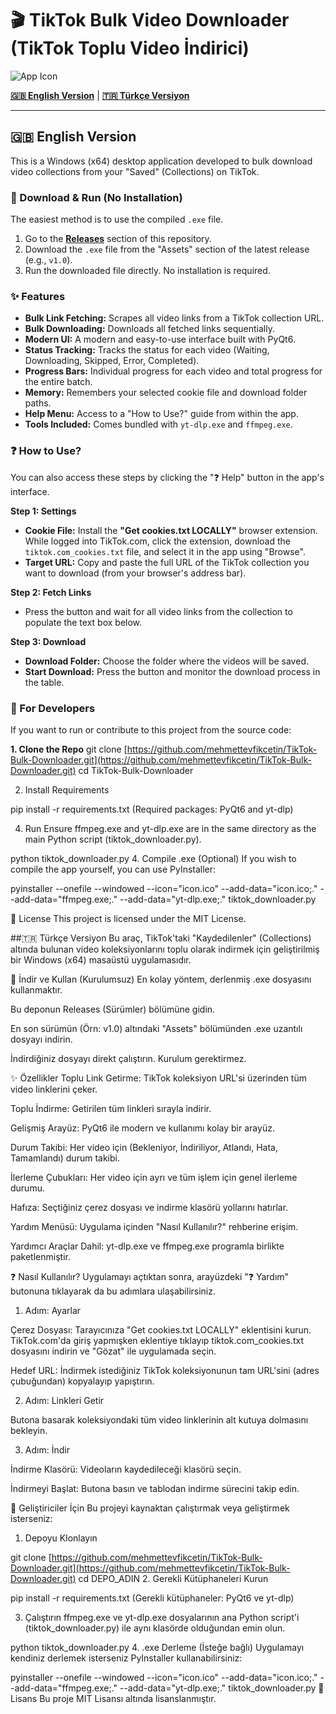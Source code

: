 # 🎬 TikTok Bulk Video Downloader (TikTok Toplu Video İndirici)

![App Icon](https://raw.githubusercontent.com/mehmettevfikcetin/TikTok-Bulk-Downloader/main/icon.ico)

[**🇬🇧 English Version**](#-english-version) | [**🇹🇷 Türkçe Versiyon**](#-türkçe-versiyon)

---

## 🇬🇧 English Version

This is a Windows (x64) desktop application developed to bulk download video collections from your "Saved" (Collections) on TikTok.

### 🚀 Download & Run (No Installation)

The easiest method is to use the compiled `.exe` file.

1.  Go to the [**Releases**](https://github.com/mehmettevfikcetin/TikTok-Bulk-Downloader/releases) section of this repository.
2.  Download the `.exe` file from the "Assets" section of the latest release (e.g., `v1.0`).
3.  Run the downloaded file directly. No installation is required.

### ✨ Features

* **Bulk Link Fetching:** Scrapes all video links from a TikTok collection URL.
* **Bulk Downloading:** Downloads all fetched links sequentially.
* **Modern UI:** A modern and easy-to-use interface built with PyQt6.
* **Status Tracking:** Tracks the status for each video (Waiting, Downloading, Skipped, Error, Completed).
* **Progress Bars:** Individual progress for each video and total progress for the entire batch.
* **Memory:** Remembers your selected cookie file and download folder paths.
* **Help Menu:** Access to a "How to Use?" guide from within the app.
* **Tools Included:** Comes bundled with `yt-dlp.exe` and `ffmpeg.exe`.

### ❓ How to Use?

You can also access these steps by clicking the "❓ Help" button in the app's interface.

**Step 1: Settings**
* **Cookie File:** Install the **"Get cookies.txt LOCALLY"** browser extension. While logged into TikTok.com, click the extension, download the `tiktok.com_cookies.txt` file, and select it in the app using "Browse".
* **Target URL:** Copy and paste the full URL of the TikTok collection you want to download (from your browser's address bar).

**Step 2: Fetch Links**
* Press the button and wait for all video links from the collection to populate the text box below.

**Step 3: Download**
* **Download Folder:** Choose the folder where the videos will be saved.
* **Start Download:** Press the button and monitor the download process in the table.

### 🐍 For Developers

If you want to run or contribute to this project from the source code:

**1. Clone the Repo**
git clone [https://github.com/mehmettevfikcetin/TikTok-Bulk-Downloader.git](https://github.com/mehmettevfikcetin/TikTok-Bulk-Downloader.git)
cd TikTok-Bulk-Downloader

2. Install Requirements
   
pip install -r requirements.txt
(Required packages: PyQt6 and yt-dlp)

4. Run Ensure ffmpeg.exe and yt-dlp.exe are in the same directory as the main Python script (tiktok_downloader.py).

python tiktok_downloader.py
4. Compile .exe (Optional) If you wish to compile the app yourself, you can use PyInstaller:

pyinstaller --onefile --windowed --icon="icon.ico" --add-data="icon.ico;." --add-data="ffmpeg.exe;." --add-data="yt-dlp.exe;." tiktok_downloader.py

📜 License
This project is licensed under the MIT License.

##🇹🇷 Türkçe Versiyon
Bu araç, TikTok'taki "Kaydedilenler" (Collections) altında bulunan video koleksiyonlarını toplu olarak indirmek için geliştirilmiş bir Windows (x64) masaüstü uygulamasıdır.

🚀 İndir ve Kullan (Kurulumsuz)
En kolay yöntem, derlenmiş .exe dosyasını kullanmaktır.

Bu deponun Releases (Sürümler) bölümüne gidin.

En son sürümün (Örn: v1.0) altındaki "Assets" bölümünden .exe uzantılı dosyayı indirin.

İndirdiğiniz dosyayı direkt çalıştırın. Kurulum gerektirmez.

✨ Özellikler
Toplu Link Getirme: TikTok koleksiyon URL'si üzerinden tüm video linklerini çeker.

Toplu İndirme: Getirilen tüm linkleri sırayla indirir.

Gelişmiş Arayüz: PyQt6 ile modern ve kullanımı kolay bir arayüz.

Durum Takibi: Her video için (Bekleniyor, İndiriliyor, Atlandı, Hata, Tamamlandı) durum takibi.

İlerleme Çubukları: Her video için ayrı ve tüm işlem için genel ilerleme durumu.

Hafıza: Seçtiğiniz çerez dosyası ve indirme klasörü yollarını hatırlar.

Yardım Menüsü: Uygulama içinden "Nasıl Kullanılır?" rehberine erişim.

Yardımcı Araçlar Dahil: yt-dlp.exe ve ffmpeg.exe programla birlikte paketlenmiştir.

❓ Nasıl Kullanılır?
Uygulamayı açtıktan sonra, arayüzdeki "❓ Yardım" butonuna tıklayarak da bu adımlara ulaşabilirsiniz.

1. Adım: Ayarlar

Çerez Dosyası: Tarayıcınıza "Get cookies.txt LOCALLY" eklentisini kurun. TikTok.com'da giriş yapmışken eklentiye tıklayıp tiktok.com_cookies.txt dosyasını indirin ve "Gözat" ile uygulamada seçin.

Hedef URL: İndirmek istediğiniz TikTok koleksiyonunun tam URL'sini (adres çubuğundan) kopyalayıp yapıştırın.

2. Adım: Linkleri Getir

Butona basarak koleksiyondaki tüm video linklerinin alt kutuya dolmasını bekleyin.

3. Adım: İndir

İndirme Klasörü: Videoların kaydedileceği klasörü seçin.

İndirmeyi Başlat: Butona basın ve tablodan indirme sürecini takip edin.

🐍 Geliştiriciler İçin
Bu projeyi kaynaktan çalıştırmak veya geliştirmek isterseniz:

1. Depoyu Klonlayın

git clone [https://github.com/mehmettevfikcetin/TikTok-Bulk-Downloader.git](https://github.com/mehmettevfikcetin/TikTok-Bulk-Downloader.git)
cd DEPO_ADIN
2. Gerekli Kütüphaneleri Kurun


pip install -r requirements.txt
(Gerekli kütüphaneler: PyQt6 ve yt-dlp)

3. Çalıştırın ffmpeg.exe ve yt-dlp.exe dosyalarının ana Python script'i (tiktok_downloader.py) ile aynı klasörde olduğundan emin olun.

python tiktok_downloader.py
4. .exe Derleme (İsteğe bağlı) Uygulamayı kendiniz derlemek isterseniz PyInstaller kullanabilirsiniz:

pyinstaller --onefile --windowed --icon="icon.ico" --add-data="icon.ico;." --add-data="ffmpeg.exe;." --add-data="yt-dlp.exe;." tiktok_downloader.py
📜 Lisans
  Bu proje MIT Lisansı altında lisanslanmıştır.
